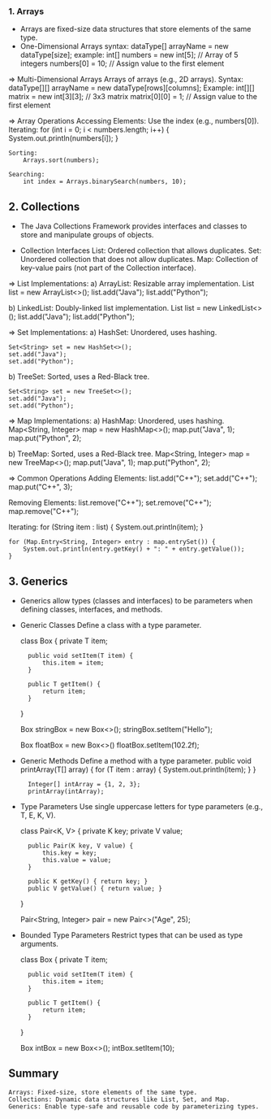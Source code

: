 ### 1. Arrays
- Arrays are fixed-size data structures that store elements of the same type.
- One-Dimensional Arrays
    syntax: dataType[] arrayName = new dataType[size];
    example:
        int[] numbers = new int[5]; // Array of 5 integers
        numbers[0] = 10; // Assign value to the first element


=> Multi-Dimensional Arrays
    Arrays of arrays (e.g., 2D arrays).
    Syntax: dataType[][] arrayName = new dataType[rows][columns];
    Example:
        int[][] matrix = new int[3][3]; // 3x3 matrix
        matrix[0][0] = 1; // Assign value to the first element

=> Array Operations
    Accessing Elements: Use the index (e.g., numbers[0]).
    Iterating:
        for (int i = 0; i < numbers.length; i++) {
            System.out.println(numbers[i]);
        }

    Sorting:
        Arrays.sort(numbers);

    Searching:
        int index = Arrays.binarySearch(numbers, 10);


## 2. Collections
- The Java Collections Framework provides interfaces and classes to store and manipulate groups of objects.

- Collection Interfaces
    List: Ordered collection that allows duplicates.
    Set: Unordered collection that does not allow duplicates.
    Map: Collection of key-value pairs (not part of the Collection interface).

=> List Implementations:
a) ArrayList: Resizable array implementation.
    List<String> list = new ArrayList<>();
    list.add("Java");
    list.add("Python");

b) LinkedList: Doubly-linked list implementation.
    List<String> list = new LinkedList<>();
    list.add("Java");
    list.add("Python");

=> Set Implementations:
a) HashSet: Unordered, uses hashing.

    Set<String> set = new HashSet<>();
    set.add("Java");
    set.add("Python");

b) TreeSet: Sorted, uses a Red-Black tree.

    Set<String> set = new TreeSet<>();
    set.add("Java");
    set.add("Python");

=> Map Implementations:
a) HashMap: Unordered, uses hashing.
    Map<String, Integer> map = new HashMap<>();
    map.put("Java", 1);
    map.put("Python", 2);

b) TreeMap: Sorted, uses a Red-Black tree.
    Map<String, Integer> map = new TreeMap<>();
    map.put("Java", 1);
    map.put("Python", 2);

=> Common Operations
Adding Elements:
    list.add("C++");
    set.add("C++");
    map.put("C++", 3);

Removing Elements:
    list.remove("C++");
    set.remove("C++");
    map.remove("C++");

Iterating:
    for (String item : list) {
        System.out.println(item);
    }

    for (Map.Entry<String, Integer> entry : map.entrySet()) {
        System.out.println(entry.getKey() + ": " + entry.getValue());
    }

## 3. Generics
- Generics allow types (classes and interfaces) to be parameters when defining classes, interfaces, and methods.
- Generic Classes
    Define a class with a type parameter.

    class Box<T> {
        private T item;

        public void setItem(T item) {
            this.item = item;
        }

        public T getItem() {
            return item;
        }
    }


    Box<String> stringBox = new Box<>();
    stringBox.setItem("Hello");

    Box<Float> floatBox = new Box<>() 
    floatBox.setItem(102.2f);


- Generic Methods
    Define a method with a type parameter.
        public <T> void printArray(T[] array) {
            for (T item : array) {
                System.out.println(item);
            }
        }

        Integer[] intArray = {1, 2, 3};
        printArray(intArray);

- Type Parameters
    Use single uppercase letters for type parameters (e.g., T, E, K, V).

    class Pair<K, V> {
        private K key;
        private V value;

        public Pair(K key, V value) {
            this.key = key;
            this.value = value;
        }

        public K getKey() { return key; }
        public V getValue() { return value; }
    }

    Pair<String, Integer> pair = new Pair<>("Age", 25);

- Bounded Type Parameters
    Restrict types that can be used as type arguments.

    class Box<T extends Number> {
        private T item;

        public void setItem(T item) {
            this.item = item;
        }

        public T getItem() {
            return item;
        }
    }

    Box<Integer> intBox = new Box<>();
    intBox.setItem(10);

## Summary
    Arrays: Fixed-size, store elements of the same type.
    Collections: Dynamic data structures like List, Set, and Map.
    Generics: Enable type-safe and reusable code by parameterizing types.
